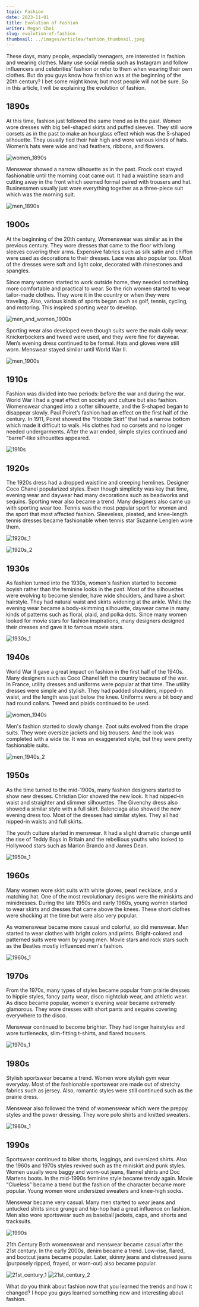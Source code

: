 ```yaml
---
topic: Fashion
date: 2023-11-01
title: Evolution of Fashion
writer: Megan Choi
slug: evolution-of-fashion
thumbnail: ../images/articles/fashion_thumbnail.jpeg
---
```

These days, many people, especially teenagers, are interested in fashion and wearing clothes. Many use social media such as Instagram and follow influencers and celebrities’ fashion or refer to them when wearing their own clothes. But do you guys know how fashion was at the beginning of the 20th century?   I bet some might know, but most people will not be sure. So in this article, I will be explaining the evolution of fashion.

## 1890s
At this time, fashion just followed the same trend as in the past. Women wore dresses with big bell-shaped skirts and puffed sleeves. They still wore corsets as in the past to make an hourglass effect which was the S-shaped silhouette. They usually tied their hair high and wore various kinds of hats. Women’s hats were wide and had feathers, ribbons, and flowers.

![women_1890s](http://4.bp.blogspot.com/-f-mAMYUOUxc/UUYFWBql2PI/AAAAAAAAA90/xF5ay5e1Kro/s320/01.jpg)

Menswear showed a narrow silhouette as in the past. Frock coat stayed fashionable until the morning coat came out. It had a waistline seam and cutting away in the front which seemed formal paired with trousers and hat. Businessmen usually just wore everything together as a three-piece suit which was the morning suit.

![men_1890s](https://cms-b-assets.familysearch.org/dims4/default/696a966/2147483647/strip/true/crop/800x570+0+0/resize/1600x1140!/format/webp/quality/90/?url=http%3A%2F%2Ffh.familysearch.org%2Fsystem%2Ffiles%2Fteam%2Fait%2Fimages%2Fblog%2Famerican-mens-fashion-1899.jpg)

## 1900s
At the beginning of the 20th century, Womenswear was similar as in the previous century. They wore dresses that came to the floor with long sleeves covering their arms. Expensive fabrics such as silk satin and chiffon were used as decorations to their dresses. Lace was also popular too. Most of the dresses were soft and light color, decorated with rhinestones and spangles.

Since many women started to work outside home, they needed something more comfortable and practical to wear. So the rich women started to wear tailor-made clothes. They wore it in the country or when they were traveling. Also, various kinds of sports began such as golf, tennis, cycling, and motoring. This inspired sporting wear to develop.

![men_and_women_1900s](https://encrypted-tbn1.gstatic.com/images?q=tbn:ANd9GcSDeCLkf55rV-tUWrBS32rgoU5WInIuxq791jaa-bTNzXLY6iwb)

Sporting wear also developed even though suits were the main daily wear. Knickerbockers and tweed were used, and they were fine for daywear. Men’s evening dress continued to be formal. Hats and gloves were still worn. Menswear stayed similar until World War II.

![men_1900s](https://1.bp.blogspot.com/-xuawuyNLbZs/XmBFmQHdwLI/AAAAAAAAB7U/i8lqQbVnnvsFE6ZU5pWkzJWDLS_94xBkgCEwYBhgL/s320/hats%2B2.png)

## 1910s
Fashion was divided into two periods: before the war and during the war. World War I had a great effect on society and culture but also fashion. Womenswear changed into a softer silhouette, and the S-shaped began to disappear slowly. Paul Poiret’s fashion had an effect on the first half of the century. In 1911, Poiret showed the “Hobble Skirt” that had a narrow bottom which made it difficult to walk. His clothes had no corsets and no longer needed undergarments. After the war ended, simple styles continued and “barrel”-like silhouettes appeared.

![1910s](https://d3h6k4kfl8m9p0.cloudfront.net/stories/Dk0IWLZO7sdaJ6KGBsI6Rw.jpg)

## 1920s
The 1920s dress had a dropped waistline and creeping hemlines. Designer Coco Chanel popularized styles. Even though simplicity was key that time, evening wear and daywear had many decorations such as beadworks and sequins. Sporting wear also became a trend. Many designers also came up with sporting wear too. Tennis was the most popular sport for women and the sport that most affected fashion. Sleeveless, pleated, and knee-length tennis dresses became fashionable when tennis star Suzanne Lenglen wore them.

![1920s_1](https://akm-img-a-in.tosshub.com/lingo/cosmo/images/2020-01/1920-1929.jpg?size=736:1101)

![1920s_2](http://2.bp.blogspot.com/-mvcFoPrqQGQ/T5fvG5SzJKI/AAAAAAAAADE/B7zmHLKl26E/s320/StateLibQld_1_292019_Ipswich_City_tennis_club_members_in_Ipswich,_1920.jpg)

## 1930s
As fashion turned into the 1930s, women's fashion started to become boyish rather than the feminine looks in the past. Most of the silhouettes were evolving to become slender, have wide shoulders, and have a short hairstyle. They had natural waist and skirts widening at the ankle. While the evening wear became a body-skimming silhouette, daywear came in many kinds of patterns such as floral, plaid, and polka dots. Since many women looked for movie stars for fashion inspirations, many designers designed their dresses and gave it to famous movie stars.

![1930s_1](https://irenebrination.typepad.com/.a/6a00e55290e7c4883301310f4d0e93970c-320wi)

## 1940s
World War II gave a great impact on fashion in the first half of the 1940s. Many designers such as Coco Chanel left the country because of the war. In France, utility dresses and uniforms were popular at that time. The utility dresses were simple and stylish. They had padded shoulders, nipped-in waist, and the length was just below the knee. Uniforms were a bit boxy and had round collars. Tweed and plaids continued to be used.

![women_1940s](../images/articles/fashion_thumbnail.jpeg)

Men's fashion started to slowly change. Zoot suits evolved from the drape suits. They wore oversize jackets and big trousers. And the look was completed with a wide tie. It was an exaggerated style, but they were pretty fashionable suits.

![men_1940s_2](https://upload.wikimedia.org/wikipedia/commons/c/c2/Rayfield_McGhee_in_a_zoot_suit-_Tallahassee%2C_Florida_%286298592762%29.jpg)

## 1950s
As the time turned to the mid-1900s, many fashion designers started to show new dresses. Christian Dior showed the new look. It had nipped-in waist and straighter and slimmer silhouettes. The Givenchy dress also showed a similar style with a full skirt. Balenciaga also showed the new evening dress too. Most of the dresses had similar styles. They all had nipped-in waists and full skirts.

The youth culture started in menswear. It had a slight dramatic change until the rise of Teddy Boys in Britain and the rebellious youths who looked to Hollywood stars such as Marlon Brando and James Dean.

![1950s_1](https://upload.wikimedia.org/wikipedia/commons/e/e6/James_Dean_in_Rebel_Without_a_Cause.jpg)

## 1960s
Many women wore skirt suits with white gloves, pearl necklace, and a matching hat. One of the most revolutionary designs were the miniskirts and minidresses. During the late 1950s and early 1960s, young women started to wear skirts and dresses that came above the knees. These short clothes were shocking at the time but were also very popular.

As womenswear became more casual and colorful, so did menswear. Men started to wear clothes with bright colors and prints. Bright-colored and patterned suits were worn by young men. Movie stars and rock stars such as the Beatles mostly influenced men's fashion.

![1960s_1](https://media.cnn.com/api/v1/images/stellar/prod/191126123820-05-audrey-hepburn-lbd.jpg?q=w_1110,c_fill/f_webp)

## 1970s
From the 1970s, many types of styles became popular from prairie dresses to hippie styles, fancy party wear, disco nightclub wear, and athletic wear. As disco became popular, women's evening wear became extremely glamorous. They wore dresses with short pants and sequins covering everywhere to the disco.

Menswear continued to become brighter. They had longer hairstyles and wore turtlenecks, slim-fitting t-shirts, and flared trousers.

![1970s_1](https://fashionhistory.fitnyc.edu/wp-content/uploads/2019/09/1970sVaughn1.jpg)

## 1980s
Stylish sportswear became a trend. Women wore stylish gym wear everyday. Most of the fashionable sportswear are made out of stretchy fabrics such as jersey. Also, romantic styles were still continued such as the prairie dress.

Menswear also followed the trend of womenswear which were the preppy styles and the power dressing. They wore polo shirts and knitted sweaters.

![1980s_1](https://fleurrdelis.files.wordpress.com/2021/05/1980scouple21.jpg)

## 1990s
Sportswear continued to biker shorts, leggings, and oversized shirts. Also the 1960s and 1970s styles revived such as the miniskirt and punk styles. Women usually wore baggy and worn-out jeans, flannel shirts and Doc Martens boots. In the mid-1990s feminine style became trendy again. Movie “Clueless” became a trend but the fashion of the character became more popular. Young women wore undersized sweaters and knee-high socks. 

Menswear became very casual. Many men started to wear jeans and untucked shirts since grunge and hip-hop had a great influence on fashion. Men also wore sportswear such as baseball jackets, caps, and shorts and tracksuits. 

![1990s](https://www.mcnayart.org/images/uploads/Clueless_2.jpg)

21th Century
Both womenswear and menswear became casual after the 21st century. In the early 2000s, denim became a trend. Low-rise, flared, and bootcut jeans became popular. Later, skinny jeans and distressed jeans (purposely ripped, frayed, or worn-out) also became popular.

![21st_century_1](https://fashionhistory.fitnyc.edu/wp-content/uploads/2021/06/2005TrueReligion4.jpeg)
![21st_century_2](https://fashionhistory.fitnyc.edu/wp-content/uploads/2021/06/2000sBeyonce9.jpeg)

What do you think about fashion now that you learned the trends and how it changed? I hope you guys learned something new and interesting about fashion.
